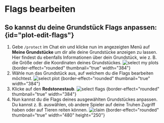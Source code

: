 # Flags bearbeiten

## So kannst du deine Grundstück Flags anpassen: {id="plot-edit-flags"}

1. Gebe `/protect` im Chat ein und klicke nun im angezeigten Menü auf **Meine Grundstücke** um dir
   alle deine Grundstücke anzeigen zu lassen. Hier findest du ebenfalls Informationen über dein
   Grundstück, wie z. B. die Größe oder die Koordinaten deines Grundstückes.
   ![select my plots](plot-my-plot.png) {border-effect="rounded" thumbnail="true" width="384"}
2. Wähle nun das Grundstück aus, auf welchem du die Flags bearbeiten möchtest.
   ![select plot](plot-select-plot.png) {border-effect="rounded" thumbnail="true" width="384"}
3. Klicke auf den **Redstonestaub**.
   ![select flags](plot-edit-flags.png) {border-effect="rounded" thumbnail="true" width="384"}
4. Nun kannst du die Flags deines ausgewählten Grundstückes anpassen. Du kannst z. B. auswählen, ob
   andere Spieler auf deine Truhen Zugriff haben oder auf Tieren reiten können.
   ![claim](plot-flags.png) {border-effect="rounded" thumbnail="true" width="480" height="250"}